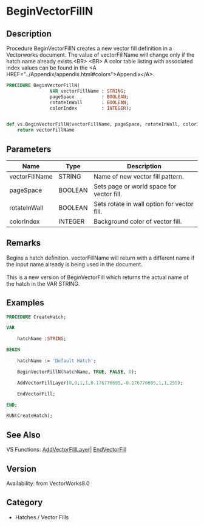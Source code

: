 # BeginVectorFillN

## Description
Procedure BeginVectorFillN creates a new vector fill definition in a Vectorworks document. The value of vectorFillName will change only if the hatch name already exists.&lt;BR&gt;
&lt;BR&gt;
A color table listing with associated index values can be found in the &lt;A HREF=&quot;../Appendix/appendix.html#colors&quot;&gt;Appendix&lt;/A&gt;.


```pascal
PROCEDURE BeginVectorFillN(
				VAR vectorFillName : STRING;
				pageSpace          : BOOLEAN;
				rotateInWall       : BOOLEAN;
				colorIndex         : INTEGER);
```

```python

def vs.BeginVectorFillN(vectorFillName, pageSpace, rotateInWall, colorIndex):
    return vectorFillName
```

## Parameters
|Name|Type|Description|
|---|---|---|
|vectorFillName|STRING|Name of new vector fill pattern.|
|pageSpace|BOOLEAN|Sets page or world space for vector fill.|
|rotateInWall|BOOLEAN|Sets rotate in wall option for vector fill.|
|colorIndex|INTEGER|Background color of vector fill.|

## Remarks
Begins a hatch definition.  vectorFillName will return with a different name if the input name already is being used in the document.<BR>
<BR>
This is a new version of BeginVectorFill which returns the actual name of the hatch in the VAR STRING.

## Examples
```pascal
PROCEDURE CreateHatch;

VAR

	hatchName :STRING;

BEGIN

	hatchName := 'Default Hatch';

	BeginVectorFillN(hatchName, TRUE, FALSE, 0);

	AddVectorFillLayer(0,0,1,1,0.176776695,-0.176776695,1,1,255);

	EndVectorFill;

END;

RUN(CreateHatch);


```

## See Also
VS Functions:
[AddVectorFillLayer](AddVectorFillLayer.md)| [EndVectorFill](EndVectorFill.md)

## Version
Availability: from VectorWorks8.0
## Category
* Hatches / Vector Fills


